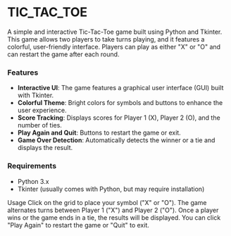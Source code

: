 # TIC_TAC_TOE

A simple and interactive Tic-Tac-Toe game built using Python and Tkinter. This game allows two players to take turns playing, and it features a colorful, user-friendly interface. Players can play as either "X" or "O" and can restart the game after each round.

### Features
- **Interactive UI**: The game features a graphical user interface (GUI) built with Tkinter.
- **Colorful Theme**: Bright colors for symbols and buttons to enhance the user experience.
- **Score Tracking**: Displays scores for Player 1 (X), Player 2 (O), and the number of ties.
- **Play Again and Quit**: Buttons to restart the game or exit.
- **Game Over Detection**: Automatically detects the winner or a tie and displays the result.

### Requirements
- Python 3.x
- Tkinter (usually comes with Python, but may require installation)

Usage
Click on the grid to place your symbol ("X" or "O").
The game alternates turns between Player 1 ("X") and Player 2 ("O").
Once a player wins or the game ends in a tie, the results will be displayed.
You can click "Play Again" to restart the game or "Quit" to exit.
